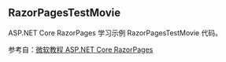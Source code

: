 ﻿## RazorPagesTestMovie

ASP.NET Core RazorPages 学习示例 RazorPagesTestMovie 代码。

参考自：[微软教程 ASP.NET Core RazorPages](https://learn.microsoft.com/zh-cn/aspnet/core/tutorials/razor-pages/razor-pages-start?view=aspnetcore-9.0&tabs=visual-studio)